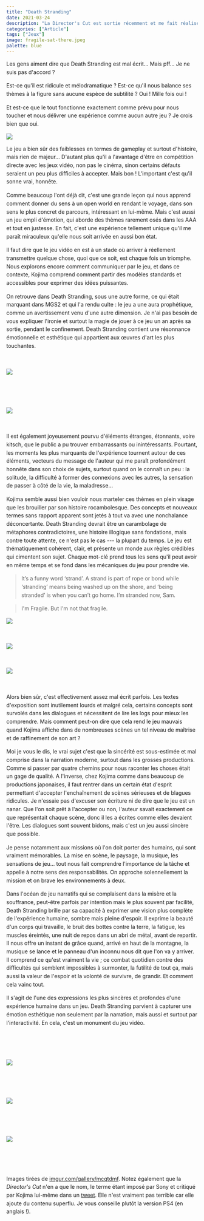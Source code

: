 ```yaml
---
title: "Death Stranding"
date: 2021-03-24
description: "La Director's Cut est sortie récemment et me fait réaliser que deux ans plus tard, je pense encore régulièrement à Death Stranding. Un petit bilan s'impose."
categories: ["Article"]
tags: ["Jeux"]
image: fragile-sat-there.jpeg
palette: blue
---
```


<style>
    p {
        line-height: 1.55;
    }
</style>

Les gens aiment dire que Death Stranding est mal écrit... Mais pff... Je ne suis pas d'accord ?

Est-ce qu'il est ridicule et mélodramatique ? Est-ce qu'il nous balance ses thèmes à la figure sans aucune espèce de subtilité ? Oui ! Mille fois oui !

Et est-ce que le tout fonctionne exactement comme prévu pour nous toucher et nous délivrer une expérience comme aucun autre jeu ? Je crois bien que oui.

<div class="gallery wide">

![](fragile.jpeg)

</div>

Le jeu a bien sûr des faiblesses en termes de gameplay et surtout d'histoire, mais rien de majeur... D'autant plus qu'il a l'avantage d'être en compétition directe avec les jeux vidéo, non pas le cinéma, sinon certains défauts seraient un peu plus difficiles à accepter. Mais bon ! L'important c'est qu'il sonne vrai, honnête.

Comme beaucoup l'ont déjà dit, c'est une grande leçon qui nous apprend comment donner du sens à un open world en rendant le voyage, dans son sens le plus concret de parcours, intéressant en lui-même. Mais c'est aussi un jeu empli d'émotion, qui aborde des thèmes rarement osés dans les AAA et tout en justesse. En fait, c'est une expérience tellement unique qu'il me paraît miraculeux qu'elle nous soit arrivée en aussi bon état.

Il faut dire que le jeu vidéo en est à un stade où arriver à réellement transmettre quelque chose, quoi que ce soit, est chaque fois un triomphe. Nous explorons encore comment communiquer par le jeu, et dans ce contexte, Kojima comprend comment partir des modèles standards et accessibles pour exprimer des idées puissantes.

On retrouve dans Death Stranding, sous une autre forme, ce qui était marquant dans MGS2 et qui l'a rendu culte : le jeu a une aura prophétique, comme un avertissement venu d'une autre dimension. Je n'ai pas besoin de vous expliquer l'ironie et surtout la magie de jouer à ce jeu un an après sa sortie, pendant le confinement. Death Stranding contient une résonnance émotionnelle et esthétique qui appartient aux œuvres d'art les plus touchantes.

<p> </p>

<div class="gallery full">

![](pont.jpeg)

</div>

<p> </p>

<p> </p>

<div class="gallery full">

![](portknot.jpeg)

</div>

<p> </p>

Il est également joyeusement pourvu d'éléments étranges, étonnants, voire kitsch, que le public a pu trouver embarrassants ou inintéressants. Pourtant, les moments les plus marquants de l'expérience tournent autour de ces éléments, vecteurs du message de l'auteur qui me paraît profondément honnête dans son choix de sujets, surtout quand on le connaît un peu : la solitude, la difficulté à former des connexions avec les autres, la sensation de passer à côté de la vie, la maladresse...

Kojima semble aussi bien vouloir nous marteler ces thèmes en plein visage que les brouiller par son histoire rocambolesque. Des concepts et nouveaux termes sans rapport apparent sont jetés à tout va avec une nonchalance déconcertante. Death Stranding devrait être un carambolage de métaphores contradictoires, une histoire illogique sans fondations, mais contre toute attente, ce n'est pas le cas --- la plupart du temps. Le jeu est thématiquement cohérent, clair, et présente un monde aux règles crédibles qui cimentent son sujet. Chaque mot-clé prend tous les sens qu'il peut avoir en même temps et se fond dans les mécaniques du jeu pour prendre vie.

> It’s a funny word ‘strand’. A strand is part of rope or bond while ‘stranding’ means being washed up on the shore, and ‘being stranded’ is when you can’t go home. I’m stranded now, Sam.

> I'm Fragile. But I'm not that fragile.

<div class="gallery wide">

![](intro.jpeg)

</div>

<p> </p>

<div class="gallery wide">

![](qpid.jpeg)

</div>

<p> </p>

<div class="gallery wide">

![](bb.jpeg)

</div>

<p> </p>

Alors bien sûr, c'est effectivement assez mal écrit parfois. Les textes d'exposition sont inutilement lourds et malgré cela, certains concepts sont survolés dans les dialogues et nécessitent de lire les logs pour mieux les comprendre. Mais comment peut-on dire que cela rend le jeu mauvais quand Kojima affiche dans de nombreuses scènes un tel niveau de maîtrise et de raffinement de son art ?

Moi je vous le dis, le vrai sujet c'est que la sincérité est sous-estimée et mal comprise dans la narration moderne, surtout dans les grosses productions. Comme si passer par quatre chemins pour nous raconter les choses était un gage de qualité. A l'inverse, chez Kojima comme dans beaucoup de productions japonaises, il faut rentrer dans un certain état d'esprit permettant d'accepter l'enchaînement de scènes sérieuses et de blagues ridicules. Je n'essaie pas d'excuser son écriture ni de dire que le jeu est un nanar. Que l'on soit prêt à l'accepter ou non, l'auteur savait exactement ce que représentait chaque scène, donc il les a écrites comme elles devaient l'être. Les dialogues sont souvent bidons, mais c'est un jeu aussi sincère que possible.

Je pense notamment aux missions où l'on doit porter des humains, qui sont vraiment mémorables. La mise en scène, le paysage, la musique, les sensations de jeu... tout nous fait comprendre l'importance de la tâche et appelle à notre sens des responsabilités. On approche solennellement la mission et on brave les environnements à deux.

Dans l'océan de jeu narratifs qui se complaisent dans la misère et la souffrance, peut-être parfois par intention mais le plus souvent par facilité, Death Stranding brille par sa capacité à exprimer une vision plus complète de l'expérience humaine, sombre mais pleine d'espoir. Il exprime la beauté d'un corps qui travaille, le bruit des bottes contre la terre, la fatigue, les muscles éreintés, une nuit de repos dans un abri de métal, avant de repartir. Il nous offre un instant de grâce quand, arrivé en haut de la montagne, la musique se lance et le panneau d'un inconnu nous dit que l'on va y arriver. Il comprend ce qu'est vraiment la vie ; ce combat quotidien contre des difficultés qui semblent impossibles à surmonter, la futilité de tout ça, mais aussi la valeur de l'espoir et la volonté de survivre, de grandir. Et comment cela vainc tout.

Il s'agit de l'une des expressions les plus sincères et profondes d'une expérience humaine dans un jeu. Death Stranding parvient à capturer une émotion esthétique non seulement par la narration, mais aussi et surtout par l'interactivité. En cela, c'est un monument du jeu vidéo.

<p> </p>

<p> </p>

<div class="gallery wide">

![](mama.jpeg)

</div>

<p> </p>

<p> </p>

<div class="gallery full">

![](sat-there.jpeg)

</div>

<p> </p>

<p> </p>

<div class="gallery wide">

![](fragile-sat-there.jpeg)

</div>

<p> </p>

<p> </p>

Images tirées de [imgur.com/gallery/mcqtdmf](https://imgur.com/gallery/mcqtdmf). Notez également que la _Director's Cut_ n'en a que le nom, le terme étant imposé par Sony et critiqué par Kojima lui-même dans un [tweet](https://twitter.com/HIDEO_KOJIMA_EN/status/1414442497401524224). Elle n'est vraiment pas terrible car elle ajoute du contenu superflu. Je vous conseille plutôt la version PS4 (en anglais !).

<p> </p>

<!--

No one complains that characters in media have the most grounding names to the point that people basically refer to their characters by their actor names. Meanwhile each stranding character's name has at least one meaning and each one is unforgettable both in name and personality

I legitimately think the pushback is because of people who A) don't understand the concept of auteur theory and confuse auteur with artiste trying to take him down a peg, and B) because the game is not something we've seen before, so it's hard for people to process

I agree wholeheartedly. People see kitsch and interpret that as embarrassing or unearnest, and thus not having value. "Jar baby you carry around? Lol, that's stupid". Yet many of the game's best moments surround this and how it's handled. How people respond. And I think when you learn more about Kojima the earnestness really lands. His experience with loneliness and struggles to connect with people, or feel he's doing the right thing in forming relationships, is as real and empathetic as it gets. And Death Stranding is all this.

My big concern about the Big Game (tlou2) coming out today is an impression that people describe it as challenging because it shows content that is unpleasant, not because it gives us a way to grow. Challenging content is a way to cultivate spiritual and intellectual mass

Agreed. I'm only through the prologue. I like it. But it's also right on the nose with its emotional beats. They work, but not in the way Death Stranding does. Not yet, anyway. Like in Death Stranding you could be on the hike of a goddamn lifetime late in the game, your gear degraded, you're out of rope and ladders, and you cross a mountain and some stranger's shit is there to make the entire final stretch easy and it hits like a ton of bricks.

I think Death Stranding is challenging because it faces us with difficulty, with strain and stress, and it says "so. are you gonna be a better person now?" and we're like "yeah... yeah, you're right." If I'm just watching ugly shit, why do I care?

---

C'est un débat que j'ai parfois avec mes amis. Kojima est-il un génie ou péniblement sur-côté ? Écrit-il avec un talent unique ou plutôt comme un enfant ? Est-ce un professionnel du fanservice ou bien est-il notoirement incapable de respecter son public ? À chaque fois, tout le monde a un avis différent, certains sont tranchés, d'autres pensent qu'il est un peu toutes ces choses à la fois.

Être particulièrement vigilant quand je vais traiter les avis d'Internet sur la scène Mario et Peach parce que même s'ils y ont trouvé quelque chose de deep moi sur le moment et toujours après coup, j'étais vraiment saoulé que le jeu ait actuellement été Mario et Peach...

Kojima tends to be divisive because his games tend to have a gritty, realistic tone complete with anti-war, anti-capitalist messaging, while also indulging in some silly cartoon style antics. Does something have to maintain a single tone throughout? No. But it’s a lot harder to go in several tonal directions without completely bringing the house down. And I’d say that Kojima’s own track record is kind of mixed: his strengths are his weaknesses as a writer.

-->
